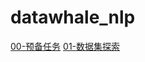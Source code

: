 # datawhale_nlp

[00-预备任务](https://github.com/zhl410/datawhale_nlp/blob/master/01-%E9%A2%84%E5%A4%87%E4%BB%BB%E5%8A%A1.ipynb)
[01-数据集探索]()
